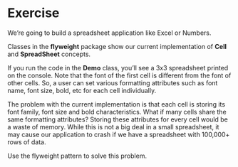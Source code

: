 # Exercise 

We’re going to build a spreadsheet application like Excel or Numbers.

Classes in the **flyweight** package show our current implementation of **Cell** and **SpreadSheet** concepts.

If you run the code in the **Demo** class, you’ll see a 3x3 spreadsheet printed on the console. Note that the font of the first cell is different from the font of other cells. So, a user can set various formatting attributes such as font name, font size, bold, etc for each cell individually.

The problem with the current implementation is that each cell is storing its font family, font size and bold characteristics. What if many cells share the same formatting attributes? Storing these attributes for every cell would be a waste of memory. While this is not a big deal in a small spreadsheet, it may cause our application to crash if we have a spreadsheet with 100,000+ rows of data.

Use the flyweight pattern to solve this problem.